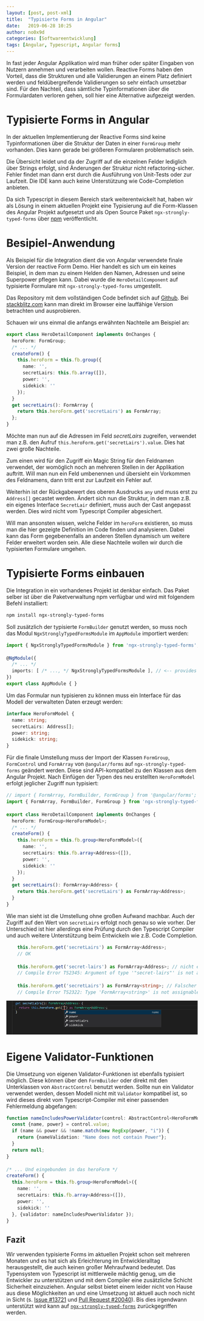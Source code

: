 ```yaml
---
layout: [post, post-xml]
title:  "Typisierte Forms in Angular"
date:   2019-06-28 10:25
author: no0x9d
categories: [Softwareentwicklung]
tags: [Angular, Typescript, Angular forms]
---
```


In fast jeder Angular Applikation wird man früher oder später Eingaben von Nutzern annehmen und verarbeiten wollen. Reactive Forms haben den Vorteil, dass die Strukturen und alle Validierungen an einem Platz definiert werden und feldübergreifende Validierungen so sehr einfach umsetzbar sind. Für den Nachteil, dass sämtliche Typinformationen über die Formulardaten verloren gehen, soll hier eine Alternative aufgezeigt werden.

# Typisierte Forms in Angular

In der aktuellen Implementierung der Reactive Forms sind keine Typinformationen über die Struktur der Daten in einer `FormGroup` mehr vorhanden. Dies kann gerade bei größeren Formularen problematisch sein.

Die Übersicht leidet und da der Zugriff auf die einzelnen Felder lediglich über Strings erfolgt, sind Änderungen der Struktur nicht refactoring-sicher. Fehler findet man dann erst durch die Ausführung von Unit-Tests oder zur Laufzeit. Die IDE kann auch keine Unterstützung wie Code-Completion anbieten.

Da sich Typescript in diesem Bereich stark weiterentwickelt hat, haben wir als Lösung in einem aktuellen Projekt eine Typisierung auf die Form-Klassen des Angular Projekt aufgesetzt und als Open Source Paket `ngx-strongly-typed-forms` über [npm](https://www.npmjs.com/package/ngx-strongly-typed-forms) veröffentlicht.

# Besipiel-Anwendung

Als Beispiel für die Integration dient die von Angular verwendete finale Version der reactive Form Demo. Hier handelt es sich um ein keines Beispiel, in dem man zu einem Helden den Namen, Adressen und seine Superpower pflegen kann. Dabei wurde die `HeroDetailComponent` auf typisierte Formulare mit `ngx-strongly-typed-forms` umgestellt.

Das Repository mit dem vollständigen Code befindet sich auf [Github](https://github.com/no0x9d/typed-reactive-forms-example). Bei [stackblitz.com](https://stackblitz.com/github/no0x9d/typed-reactive-forms-example) kann man direkt im Browser eine lauffähige Version betrachten und ausprobieren.

Schauen wir uns einmal die anfangs erwähnten Nachteile am Beispiel an:

```typescript
export class HeroDetailComponent implements OnChanges {
  heroForm: FormGroup;
  /* ... */
  createForm() {
    this.heroForm = this.fb.group({
      name: '',
      secretLairs: this.fb.array([]),
      power: '',
      sidekick: ''
    });
  }
  get secretLairs(): FormArray {
    return this.heroForm.get('secretLairs') as FormArray;
  };
}
```

Möchte man nun auf die Adressen im Feld *secretLairs* zugreifen, verwendet man z.B. den Aufruf `this.heroForm.get('secretLairs').value`. Dies hat zwei große Nachteile.

Zum einen wird für den Zugriff ein Magic String für den Feldnamen verwendet, der womöglich noch an mehreren Stellen in der Applikation auftritt. Will man nun ein Feld umbenennen und übersieht ein Vorkommen des Feldnamens, dann tritt erst zur Laufzeit ein Fehler auf.

Weiterhin ist der Rückgabewert des oberen Ausdrucks `any` und muss erst zu `Address[]` gecastet werden. Ändert sich nun die Struktur, in dem man z.B. ein eigenes Interface `SecretLair` definiert, muss auch der Cast angepasst werden. Dies wird nicht vom Typescript Compiler abgesichert.

Will man ansonsten wissen, welche Felder im `heroForm` existieren, so muss man die hier gezeigte Definition im Code finden und analysieren. Dabei kann das Form gegebenenfalls an anderen Stellen dynamisch um weitere Felder erweitert worden sein.
Alle diese Nachteile wollen wir durch die typisierten Formulare umgehen.

# Typisierte Forms einbauen

Die Integration in ein vorhandenes Projekt ist denkbar einfach. Das Paket selber ist über die Paketverwaltung npm verfügbar und wird mit folgendem Befehl installiert:

```sh
npm install ngx-strongly-typed-forms
```

Soll zusätzlich der typisierte `FormBuilder` genutzt werden, so muss noch das Modul `NgxStronglyTypedFormsModule` im `AppModule` importiert werden:

```typescript
import { NgxStronglyTypedFormsModule } from 'ngx-strongly-typed-forms';

@NgModule({
  /* ... */
  imports: [ /* ..., */ NgxStronglyTypedFormsModule ], // <-- provides FormBuilder
})
export class AppModule { }
```

Um das Formular nun typisieren zu können muss ein Interface für das Modell der verwalteten Daten erzeugt werden:

```typescript
interface HeroFormModel {
  name: string;
  secretLairs: Address[];
  power: string;
  sidekick: string;
}
```
Für die finale Umstellung  muss der Import der Klassen `FormGroup`, `FormControl` und `FormArray` von `@angular/forms` auf `ngx-strongly-typed-forms` geändert werden. Diese sind API-kompatibel zu den Klassen aus dem Angular Projekt. Nach Einfügen der Typen des neu erstellten `HeroFormModel` erfolgt jeglicher Zugriff nun typisiert:

```typescript
// import { FormArray, FormBuilder, FormGroup } from '@angular/forms';
import { FormArray, FormBuilder, FormGroup } from 'ngx-strongly-typed-forms';

export class HeroDetailComponent implements OnChanges {
  heroForm: FormGroup<HeroFormModel>;
  /* ... */
  createForm() {
    this.heroForm = this.fb.group<HeroFormModel>({
      name: '',
      secretLairs: this.fb.array<Address>([]),
      power: '',
      sidekick: ''
    });
  }
  get secretLairs(): FormArray<Address> {
    return this.heroForm.get('secretLairs') as FormArray<Address>;
  }
}
```

Wie man sieht ist die Umstellung ohne großen Aufwand machbar. Auch der Zugriff auf den Wert von `secretLairs` erfolgt noch genau so wie vorher. Der Unterschied ist hier allerdings eine Prüfung durch den Typescript Compiler und auch weitere Unterstützung beim Entwickeln wie z.B. Code Completion.

```typescript
    this.heroForm.get('secretLairs') as FormArray<Address>;
    // OK

    this.heroForm.get('secret-lairs') as FormArray<Address>; // nicht existentes Feld
    // Compile Error TS2345: Argument of type '"secret-lairs"' is not assignable to parameter of type '["name" | "secretLairs" | "power" | "sidekick", "toString" | "concat" | "indexOf" | "lastIndexOf"...'.

    this.heroForm.get('secretLairs') as FormArray<string>; // Falscher Datentyp
    // Compile Error TS2322: Type 'FormArray<string>' is not assignable to type 'FormArray<Address>'.
```
![Code Completion](/assets/images/posts/typisierte-angular-formulare/code-completion.png)

# Eigene Validator-Funktionen

Die Umsetzung von eigenen Validator-Funktionen ist ebenfalls typisiert möglich.  Diese können über den `FormBuilder` oder direkt mit den Unterklassen von `AbstractControl` benutzt werden. Sollte nun ein Validator verwendet werden, dessen Modell nicht mit `Validator` kompatibel ist, so wird dieses direkt vom Typescript-Compiler mit einer passenden Fehlermeldung abgefangen:

```typescript
function nameIncludesPowerValidator(control: AbstractControl<HeroFormModel>) {
  const {name, power} = control.value;
  if (name && power && !name.match(new RegExp(power, "i")) {
    return {nameValidation: "Name does not contain Power"};
  }
  return null;
}

/* ... Und eingebunden in das heroForm */
createForm() {
  this.heroForm = this.fb.group<HeroFormModel>({
    name: '',
    secretLairs: this.fb.array<Address>([]),
    power: '',
    sidekick: ''
  }, {validator: nameIncludesPowerValidator });
}
```
## Fazit
Wir verwenden typisierte Forms im aktuellen Projekt schon seit mehreren Monaten und es hat sich als Erleichterung im Entwickleralltag herausgestellt, die auch keinen großer Mehraufwand bedeutet. Das Typensystem von Typescript ist mittlerweile mächtig genug, um die Entwickler zu unterstützen und mit dem Compiler eine zusätzliche Schicht Sicherheit einzuziehen.
Angular selbst bietet einem leider nicht von Hause aus diese Möglichkeiten an und eine Umsetzung ist aktuell auch noch nicht in Sicht (s. [Issue #13721](https://github.com/angular/angular/issues/13721) und [Pull Request #20040](https://github.com/angular/angular/pull/20040)). Bis dies irgendwann unterstützt wird kann auf [`ngx-strongly-typed-forms`](https://www.npmjs.com/package/ngx-strongly-typed-forms) zurückgegriffen werden.

